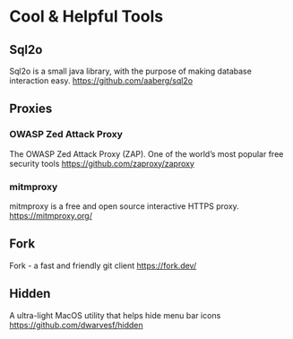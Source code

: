 # Cool & Helpful Tools #

## Sql2o

Sql2o is a small java library, with the purpose of making database interaction easy.
<https://github.com/aaberg/sql2o>

## Proxies

### OWASP Zed Attack Proxy

The OWASP Zed Attack Proxy (ZAP). One of the world’s most popular free security tools 
<https://github.com/zaproxy/zaproxy>

### mitmproxy

mitmproxy is a free and open source interactive HTTPS proxy.
<https://mitmproxy.org/>

## Fork

Fork - a fast and friendly git client
<https://fork.dev/>

## Hidden

A ultra-light MacOS utility that helps hide menu bar icons
<https://github.com/dwarvesf/hidden>
